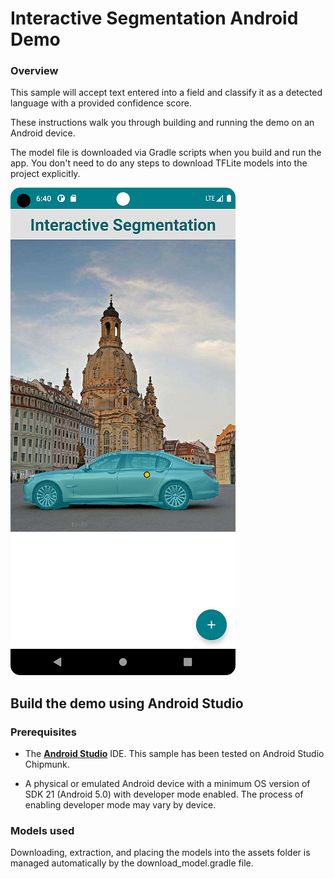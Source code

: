 # Interactive Segmentation Android Demo

### Overview

This sample will accept text entered into a field and classify it as a detected language with a provided confidence score.

These instructions walk you through building and running the demo on an Android
device.

The model file is downloaded via Gradle scripts when you build and run the
app. You don't need to do any steps to download TFLite models into the project
explicitly.


![Interactive Segmentation Demo](interactive_segmentation.png?raw=true "Interactive Segmentation Demo")

## Build the demo using Android Studio

### Prerequisites

* The **[Android Studio](https://developer.android.com/studio/index.html)** IDE.
  This sample has been tested on Android Studio Chipmunk.

* A physical or emulated Android device with a minimum OS version of SDK 21
  (Android 5.0) with developer mode enabled. The process of enabling
  developer mode may vary by device.


### Models used

Downloading, extraction, and placing the models into the assets folder is
managed automatically by the download_model.gradle file.